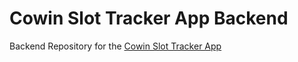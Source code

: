 # Cowin Slot Tracker App Backend
Backend Repository for the [Cowin Slot Tracker App](https://github.com/samyakj2307/cowin_slot_tracker_app)
